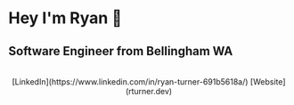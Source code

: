 <h1>Hey I'm Ryan 👋 </h1>
<h2>Software Engineer from Bellingham WA</h2>
<br>
<center> [LinkedIn](https://www.linkedin.com/in/ryan-turner-691b5618a/) [Website](rturner.dev)</center>
